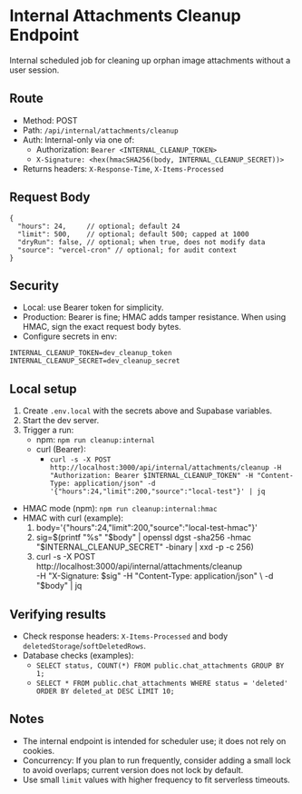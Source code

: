 # Internal Attachments Cleanup Endpoint

Internal scheduled job for cleaning up orphan image attachments without a user session.

## Route

- Method: POST
- Path: `/api/internal/attachments/cleanup`
- Auth: Internal-only via one of:
  - Authorization: `Bearer <INTERNAL_CLEANUP_TOKEN>`
  - `X-Signature: <hex(hmacSHA256(body, INTERNAL_CLEANUP_SECRET))>`
- Returns headers: `X-Response-Time`, `X-Items-Processed`

## Request Body

```
{
  "hours": 24,     // optional; default 24
  "limit": 500,    // optional; default 500; capped at 1000
  "dryRun": false, // optional; when true, does not modify data
  "source": "vercel-cron" // optional; for audit context
}
```

## Security

- Local: use Bearer token for simplicity.
- Production: Bearer is fine; HMAC adds tamper resistance. When using HMAC, sign the exact request body bytes.
- Configure secrets in env:

```
INTERNAL_CLEANUP_TOKEN=dev_cleanup_token
INTERNAL_CLEANUP_SECRET=dev_cleanup_secret
```

## Local setup

1. Create `.env.local` with the secrets above and Supabase variables.
2. Start the dev server.
3. Trigger a run:
   - npm: `npm run cleanup:internal`
   - curl (Bearer):
     - `curl -s -X POST http://localhost:3000/api/internal/attachments/cleanup -H "Authorization: Bearer $INTERNAL_CLEANUP_TOKEN" -H "Content-Type: application/json" -d '{"hours":24,"limit":200,"source":"local-test"}' | jq`

- HMAC mode (npm): `npm run cleanup:internal:hmac`
- HMAC with curl (example):
  1. body='{"hours":24,"limit":200,"source":"local-test-hmac"}'
  2. sig=$(printf "%s" "$body" | openssl dgst -sha256 -hmac "$INTERNAL_CLEANUP_SECRET" -binary | xxd -p -c 256)
  3. curl -s -X POST http://localhost:3000/api/internal/attachments/cleanup \
     -H "X-Signature: $sig" -H "Content-Type: application/json" \
     -d "$body" | jq

## Verifying results

- Check response headers: `X-Items-Processed` and body `deletedStorage`/`softDeletedRows`.
- Database checks (examples):
  - `SELECT status, COUNT(*) FROM public.chat_attachments GROUP BY 1;`
  - `SELECT * FROM public.chat_attachments WHERE status = 'deleted' ORDER BY deleted_at DESC LIMIT 10;`

## Notes

- The internal endpoint is intended for scheduler use; it does not rely on cookies.
- Concurrency: If you plan to run frequently, consider adding a small lock to avoid overlaps; current version does not lock by default.
- Use small `limit` values with higher frequency to fit serverless timeouts.
